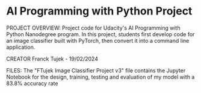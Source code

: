 # AI Programming with Python Project

PROJECT OVERVIEW:
Project code for Udacity's AI Programming with Python Nanodegree program. In this project, students first develop code for an image classifier built with PyTorch, then convert it into a command line application.

CREATOR
Franck Tujek - 19/02/2024

FILES:
The "FTujek Image Classifier Project v3" file contains the Jupyter Notebook for the design, training, testing and evaluation of my model with a 83.8% accuracy rate

